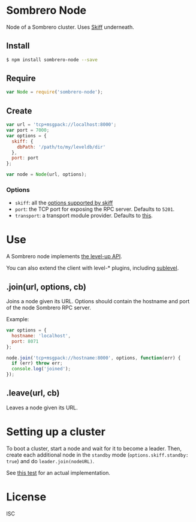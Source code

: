 # Sombrero Node

Node of a Sombrero cluster. Uses [Skiff](https://github.com/pgte/skiff) underneath.

## Install

```bash
$ npm install sombrero-node --save
```

## Require

```javascript
var Node = require('sombrero-node');
```

## Create

```javascript
var url = 'tcp+msgpack://localhost:8000';
var port = 7000;
var options = {
  skiff: {
    dbPath: '/path/to/my/leveldb/dir'
  },
  port: port
};

var node = Node(url, options);
```

### Options

* `skiff`: all the [options supported by skiff](https://github.com/pgte/skiff#options)
* `port`: the TCP port for exposing the RPC server. Defaults to `5201`.
* `transport`: a transport module provider. Defaults to [this](https://github.com/sombrerohq/sombrero-node/blob/master/lib/transport.js).

# Use

A Sombrero node implements [the level-up API](https://github.com/rvagg/node-levelup#api).

You can also extend the client with level-* plugins, including [sublevel](https://github.com/dominictarr/level-sublevel).

## .join(url, options, cb)

Joins a node given its URL. Options should contain the hostname and port of the node Sombrero RPC server.

Example:

```javascript
var options = {
  hostname: 'localhost',
  port: 8071
};

node.join('tcp+msgpack://hostname:8000', options, function(err) {
  if (err) throw err;
  console.log('joined');
});
```

## .leave(url, cb)

Leaves a node given its URL.

# Setting up a cluster

To boot a cluster, start a node and wait for it to become a leader. Then, create each additional node in the `standby` mode (`options.skiff.standby: true`) and do `leader.join(nodeURL)`.

See [this test](https://github.com/sombrerohq/sombrero-node/blob/master/tests/networked.js) for an actual implementation.

# License

ISC